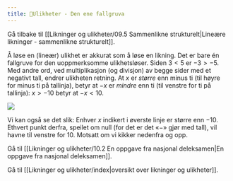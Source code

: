 ```yaml
---
title: 📄Ulikheter - Den ene fallgruva
---
```


Gå tilbake til [[Likninger og ulikheter/09.5 Sammenlikne strukturelt|Lineære likninger - sammenlikne strukturelt]].


Å løse en (lineær) ulikhet er akkurat som å løse en likning. Det er bare én fallgruve for den uoppmerksomme ulikhetsløser. Siden $3 < 5$ er $- 3 > - 5$. Med andre ord, ved multiplikasjon (og divisjon) av begge sider med et negativt tall, endrer ulikheten retning. At $x$ er *større* enn minus ti (til høyre for minus ti på tallinja), betyr at $- x$ er *mindre* enn ti (til venstre for ti på tallinja): $x > - 10$ betyr at $- x < 10$.

![](Files/media/image64.png)

Vi kan også se det slik: Enhver $x$ indikert i øverste linje er større  enn $- 10$. Ethvert punkt derfra, speilet om null (for det er det «$-$» gjør med tall), vil havne til venstre for $10$. Motsatt om vi kikker nedenfra og opp.


Gå til [[Likninger og ulikheter/10.2 En oppgave fra nasjonal deleksamen|En oppgave fra nasjonal deleksamen]].


Gå til [[Likninger og ulikheter/index|oversikt over likninger og ulikheter]].
